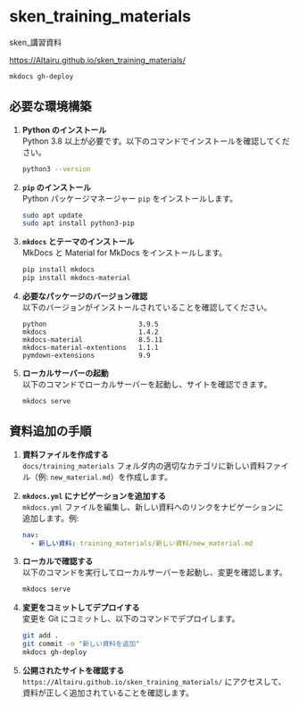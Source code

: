 # sken_training_materials
sken_講習資料

https://Altairu.github.io/sken_training_materials/

```bash
mkdocs gh-deploy
```

## 必要な環境構築

1. **Python のインストール**  
   Python 3.8 以上が必要です。以下のコマンドでインストールを確認してください。
   ```bash
   python3 --version
   ```

2. **`pip` のインストール**  
   Python パッケージマネージャー `pip` をインストールします。
   ```bash
   sudo apt update
   sudo apt install python3-pip
   ```

3. **`mkdocs` とテーマのインストール**  
   MkDocs と Material for MkDocs をインストールします。
   ```bash
   pip install mkdocs
   pip install mkdocs-material
   ```

4. **必要なパッケージのバージョン確認**  
   以下のバージョンがインストールされていることを確認してください。
   ```
   python                       3.9.5
   mkdocs                       1.4.2
   mkdocs-material              8.5.11
   mkdocs-material-extentions   1.1.1
   pymdown-extensions           9.9
   ```

5. **ローカルサーバーの起動**  
   以下のコマンドでローカルサーバーを起動し、サイトを確認できます。
   ```bash
   mkdocs serve
   ```

## 資料追加の手順

1. **資料ファイルを作成する**  
   `docs/training_materials` フォルダ内の適切なカテゴリに新しい資料ファイル（例: `new_material.md`）を作成します。

2. **`mkdocs.yml` にナビゲーションを追加する**  
   `mkdocs.yml` ファイルを編集し、新しい資料へのリンクをナビゲーションに追加します。例:
   ```yaml
   nav:
     - 新しい資料: training_materials/新しい資料/new_material.md
   ```

3. **ローカルで確認する**  
   以下のコマンドを実行してローカルサーバーを起動し、変更を確認します。
   ```bash
   mkdocs serve
   ```

4. **変更をコミットしてデプロイする**  
   変更を Git にコミットし、以下のコマンドでデプロイします。
   ```bash
   git add .
   git commit -m "新しい資料を追加"
   mkdocs gh-deploy
   ```

5. **公開されたサイトを確認する**  
   `https://Altairu.github.io/sken_training_materials/` にアクセスして、資料が正しく追加されていることを確認します。